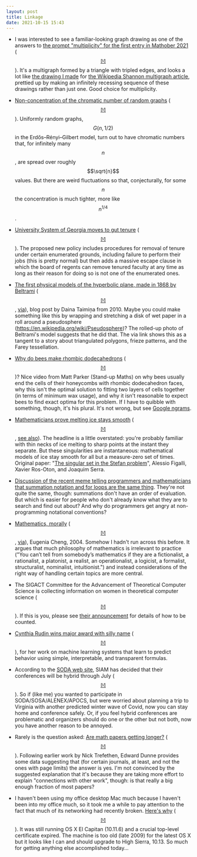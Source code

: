 ```yaml
---
layout: post
title: Linkage
date: 2021-10-15 15:43
---
```

* I was interested to see a familiar-looking graph drawing as one of the answers to [the prompt "multiplicity" for the first entry in Mathober 2021](https://fractalkitty.com/2021/10/02/mathober-2021-begins/) ([$$\mathbb{M}$$](https://mathstodon.xyz/@11011110/107030908468774953)). It's a multigraph formed by a triangle with tripled edges, and looks a lot like [the drawing I made](https://commons.wikimedia.org/wiki/File:Multigraph-edge-coloring.svg) for [the Wikipedia Shannon multigraph article](https://en.wikipedia.org/wiki/Shannon_multigraph), prettied up by making an infinitely recessing sequence of these drawings rather than just one. Good choice for multiplicity.

* [Non-concentration of the chromatic number of random graphs](https://gilkalai.wordpress.com/2021/10/03/to-cheer-you-up-in-difficult-times-32-annika-heckels-guest-post-how-does-the-chromatic-number-of-a-random-graph-vary/) ([$$\mathbb{M}$$](https://mathstodon.xyz/@11011110/107040518830792599)). Uniformly random graphs, $$G(n,1/2)$$ in the Erdős–Rényi–Gilbert model, turn out to have chromatic numbers that, for infinitely many $$n$$, are spread over roughly $$\sqrt{n}$$ values. But there are weird fluctuations so that, conjecturally, for some $$n$$ the concentration is much tighter, more like $$n^{1/4}$$.

* [University System of Georgia moves to gut tenure](https://www.insidehighered.com/news/2021/10/04/tenure-under-threat-georgia) ([$$\mathbb{M}$$](https://mathstodon.xyz/@11011110/107047579890149970)). The proposed new policy includes procedures for removal of tenure under certain enumerated grounds, including failure to perform their jobs (this is pretty normal) but then adds a massive escape clause in which the board of regents can remove tenured faculty at any time as long as their reason for doing so is not one of the enumerated ones.

* [The first physical models of the hyperbolic plane, made in 1868 by Beltrami](http://hyperbolic-crochet.blogspot.com/2010/07/story-about-origins-of-model-of.html) ([$$\mathbb{M}$$](https://mathstodon.xyz/@11011110/107052024179327595), [via](http://www.open.ac.uk/blogs/is/?p=731)), blog post by Daina Taimiņa from 2010. Maybe you could make something like this by wrapping and stretching a disk of wet paper in a roll around a pseudosphere (https://en.wikipedia.org/wiki/Pseudosphere)? The rolled-up photo of Beltrami's model suggests that he did that. The via link shows this as a tangent to a story about triangulated polygons, frieze patterns, and the Farey tessellation.

* [Why do bees make rhombic dodecahedrons](https://www.youtube.com/watch?v=QFj-hF8XDQ0) ([$$\mathbb{M}$$](https://mathstodon.xyz/@11011110/107058516442920053))? Nice video from Matt Parker (Stand-up Maths) on why bees usually end the cells of their honeycombs with rhombic dodecahedron faces, why this isn't the optimal solution to fitting two layers of cells together (in terms of minimum wax usage), and why it isn't reasonable to expect bees to find exact optima for this problem. If I have to quibble with something, though, it's his plural. It's not wrong, but see [Google ngrams](https://books.google.com/ngrams/graph?content=dodecahedrons%2Cdodecahedra).

* [Mathematicians prove melting ice stays smooth](https://www.quantamagazine.org/mathematicians-prove-melting-ice-stays-smooth-20211006/) ([$$\mathbb{M}$$](https://mathstodon.xyz/@11011110/107064697896988128), [see also](https://en.wikipedia.org/wiki/Stefan_problem)). The headline is a little overstated: you're probably familiar with thin necks of ice melting to sharp points at the instant they separate. But these singularities are instantaneous: mathematical models of ice stay smooth for all but a measure-zero set of times. Original paper: "[The singular set in the Stefan problem](https://arxiv.org/abs/2103.13379)", Alessio Figalli, Xavier Ros-Oton, and Joaquim Serra.

* [Discussion of the recent meme telling programmers and mathematicians that summation notation and for loops are the same thing](https://mathstodon.xyz/@JordiGH/107061930434927745). They're not quite the same, though: summations don't have an order of evaluation. But which is easier for people who don't already know what they are to search and find out about? And why do programmers get angry at non-programming notational conventions?

* [Mathematics, morally](http://eugeniacheng.com/wp-content/uploads/2017/02/cheng-morality.pdf) ([$$\mathbb{M}$$](https://mathstodon.xyz/@11011110/107078314739030894), [via](https://news.ycombinator.com/item?id=28816050)), Eugenia Cheng, 2004. Somehow I hadn't run across this  before. It argues that much philosophy of mathematics is irrelevant to practice ("You can’t tell from somebody’s mathematics if they are a fictionalist, a rationalist, a platonist, a realist, an operationalist, a logicist, a formalist, structuralist, nominalist, intuitionist.") and instead considerations of the right way of handling certain topics are more central.

* The SIGACT Committee for the Advancement of Theoretical Computer Science is collecting information on women in theoretical computer science ([$$\mathbb{M}$$](https://mathstodon.xyz/@11011110/107084102339408082)). If this is you, please see [their announcement](https://thmatters.wordpress.com/2021/10/08/soliciting-information-about-women-in-tcs/) for details of how to be counted.

* [Cynthia Rudin wins major award with silly name](https://pratt.duke.edu/about/news/rudin-squirrel-award) ([$$\mathbb{M}$$](https://mathstodon.xyz/@11011110/107089557928657710)), for her work on machine learning systems that learn to predict behavior using simple, interpretable, and transparent formulas.

* According to the [SODA web site](https://www.siam.org/conferences/cm/conference/soda22), SIAM has decided that their conferences will be hybrid through July ([$$\mathbb{M}$$](https://mathstodon.xyz/@11011110/107090556997921608)). So if (like me) you wanted to participate in SODA/SOSA/ALENEX/APOCS, but were worried about planning a trip to Virginia with another predicted winter wave of Covid, now you can stay home and conference safely. Or, if you feel hybrid conferences are problematic and organizers should do one or the other but not both, now you have another reason to be annoyed.

* Rarely is the question asked: [Are math papers getting longer?](https://blogs.ams.org/beyondreviews/2021/10/14/are-math-papers-getting-longer/) ([$$\mathbb{M}$$](https://mathstodon.xyz/@11011110/107104144047349269)). Following earlier work by Nick Trefethen, Edward Dunne provides some data suggesting that (for certain journals, at least, and not the ones with page limits) the answer is yes. I'm not convinced by the suggested explanation that it's because they are taking more effort to explain "connections with other work", though: is that really a big enough fraction of most papers?

* I haven't been using my office desktop Mac much because I haven't been into my office much, so it took me a while to pay attention to the fact that much of its networking had recently broken. [Here's why](https://eclecticlight.co/2021/09/21/el-capitan-and-older-mac-os-x-are-about-to-have-a-security-certificate-problem/) ([$$\mathbb{M}$$](https://mathstodon.xyz/@11011110/107107828546240163)). It was still running OS X El Capitan (10.11.6) and a crucial top-level certificate expired. The machine is too old (late 2009) for the latest OS X but it looks like I can and should upgrade to High Sierra, 10.13. So much for getting anything else accomplished today...